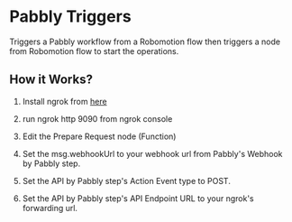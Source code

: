 # Pabbly Triggers
Triggers a Pabbly workflow from a Robomotion flow then triggers a node from Robomotion flow to start the operations.

## How it Works?

1. Install ngrok from [here](https://ngrok.com/download) 

2. run ngrok http 9090 from ngrok console

3. Edit the Prepare Request node (Function)

4. Set the msg.webhookUrl to your webhook url from Pabbly's Webhook by Pabbly step.

5. Set the API by Pabbly step's Action Event type to POST.

6. Set the API by Pabbly step's API Endpoint URL to your ngrok's forwarding url.
